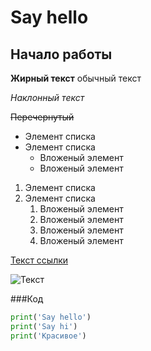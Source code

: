 # Say hello
## Начало работы
**Жирный текст** обычный текст

*Наклонный текст*

~~Перечернутый~~


* Элемент списка
* Элемент списка
    * Вложеный элемент
    * Вложеный элемент
1. Элемент списка
1. Элемент списка
    1. Вложеный элемент
    1. Вложеный элемент
    1. Вложеный элемент
    1. Вложеный элемент

[Текст ссылки](https://www.twitch.tv/)

![Текст](https://sun9-80.userapi.com/impg/kM62fCCtQ8PZ47nEHyW_XDL91CwWIghHT8pY8Q/I4qNjF3m54E.jpg?size=1440x1440&quality=96&sign=b7c11cb37c78fad35f13702951f981ef&type=album)


###Код

~~~python
print('Say hello')
print('Say hi')
print('Красивое')
~~~
